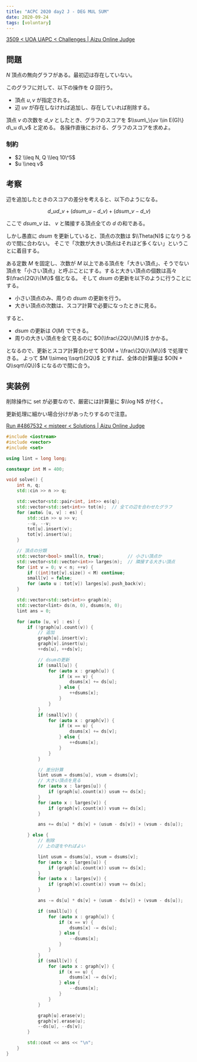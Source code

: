```yaml
---
title: "ACPC 2020 day2 J - DEG MUL SUM"
date: 2020-09-24
tags: [voluntary]
---
```


[3509 < UOA UAPC < Challenges | Aizu Online Judge](https://onlinejudge.u-aizu.ac.jp/challenges/sources/UOA/UAPC/3509)

## 問題

$N$ 頂点の無向グラフがある。最初辺は存在していない。

このグラフに対して、以下の操作を $Q$ 回行う。

- 頂点 $u, v$ が指定される。
- 辺 $uv$ が存在しなければ追加し、存在していれば削除する。

頂点 $v$ の次数を $d\_v$ としたとき、グラフのスコアを $\\sum\_\{uv \\in E(G)\} d\_u d\_v$ と定める。
各操作直後における、グラフのスコアを求めよ。

### 制約

- $2 \\leq N, Q \\leq 10\^5$
- $u \\neq v$

## 考察

辺を追加したときのスコアの差分を考えると、以下のようになる。

$$
d\_u d\_v + (dsum\_u - d\_v) + (dsum\_v - d\_v)
$$

ここで $dsum\_v$ は、 $v$ と隣接する頂点全ての $d$ の和である。

しかし愚直に $dsum$ を更新していると、頂点の次数は $\\Theta(N)$ になりうるので間に合わない。
そこで「次数が大きい頂点はそれほど多くない」ということに着目する。

ある定数 $M$ を固定し、次数が $M$ 以上である頂点を「大きい頂点」、そうでない頂点を「小さい頂点」と呼ぶことにする。すると大きい頂点の個数は高々 $\\frac\{2Q\}\{M\}$ 個となる。
そして $dsum$ の更新を以下のように行うことにする。

- 小さい頂点のみ、周りの $dsum$ の更新を行う。
- 大きい頂点の次数は、スコア計算で必要になったときに見る。

すると、

- $dsum$ の更新は $O(M)$ でできる。
- 周りの大きい頂点を全て見るのに $O(\\frac\{2Q\}\{M\})$ かかる。

となるので、更新とスコア計算合わせて $O(M + \\frac\{2Q\}\{M\})$ で処理できる。
よって $M \\simeq \\sqrt\{2Q\}$ とすれば、全体の計算量は $O(N + Q\\sqrt\{Q\})$ になるので間に合う。

## 実装例

削除操作に set が必要なので、厳密には計算量に $\\log N$ が付く。

更新処理に細かい場合分けがあったりするので注意。

[Run #4867532 < misteer < Solutions | Aizu Online Judge](https://onlinejudge.u-aizu.ac.jp/solutions/problem/3509/review/4867532/misteer/C++17)

```cpp
#include <iostream>
#include <vector>
#include <set>

using lint = long long;

constexpr int M = 400;

void solve() {
    int n, q;
    std::cin >> n >> q;

    std::vector<std::pair<int, int>> es(q);
    std::vector<std::set<int>> tot(n);  // 全ての辺を合わせたグラフ
    for (auto& [u, v] : es) {
        std::cin >> u >> v;
        --u, --v;
        tot[u].insert(v);
        tot[v].insert(u);
    }

    // 頂点の分類
    std::vector<bool> small(n, true);         // 小さい頂点か
    std::vector<std::vector<int>> larges(n);  // 隣接する大きい頂点
    for (int v = 0; v < n; ++v) {
        if ((int)tot[v].size() < M) continue;
        small[v] = false;
        for (auto u : tot[v]) larges[u].push_back(v);
    }

    std::vector<std::set<int>> graph(n);
    std::vector<lint> ds(n, 0), dsums(n, 0);
    lint ans = 0;

    for (auto [u, v] : es) {
        if (!graph[u].count(v)) {
            // 追加
            graph[u].insert(v);
            graph[v].insert(u);
            ++ds[u], ++ds[v];

            // dsumの更新
            if (small[u]) {
                for (auto x : graph[u]) {
                    if (x == v) {
                        dsums[x] += ds[u];
                    } else {
                        ++dsums[x];
                    }
                }
            }
            if (small[v]) {
                for (auto x : graph[v]) {
                    if (x == u) {
                        dsums[x] += ds[v];
                    } else {
                        ++dsums[x];
                    }
                }
            }

            // 差分計算
            lint usum = dsums[u], vsum = dsums[v];
            // 大きい頂点を見る
            for (auto x : larges[u]) {
                if (graph[u].count(x)) usum += ds[x];
            }
            for (auto x : larges[v]) {
                if (graph[v].count(x)) vsum += ds[x];
            }

            ans += ds[u] * ds[v] + (usum - ds[v]) + (vsum - ds[u]);

        } else {
            // 削除
            // 上の逆をやればよい

            lint usum = dsums[u], vsum = dsums[v];
            for (auto x : larges[u]) {
                if (graph[u].count(x)) usum += ds[x];
            }
            for (auto x : larges[v]) {
                if (graph[v].count(x)) vsum += ds[x];
            }

            ans -= ds[u] * ds[v] + (usum - ds[v]) + (vsum - ds[u]);

            if (small[u]) {
                for (auto x : graph[u]) {
                    if (x == v) {
                        dsums[x] -= ds[u];
                    } else {
                        --dsums[x];
                    }
                }
            }
            if (small[v]) {
                for (auto x : graph[v]) {
                    if (x == u) {
                        dsums[x] -= ds[v];
                    } else {
                        --dsums[x];
                    }
                }
            }

            graph[u].erase(v);
            graph[v].erase(u);
            --ds[u], --ds[v];
        }

        std::cout << ans << "\n";
    }
}
```

